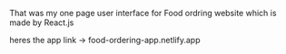 That was my one page user interface for Food ordring website which is made by React.js

heres the app link -> food-ordering-app.netlify.app
